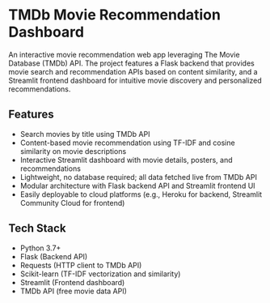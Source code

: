 # TMDb Movie Recommendation Dashboard

An interactive movie recommendation web app leveraging The Movie Database (TMDb) API. The project features a Flask backend that provides movie search and recommendation APIs based on content similarity, and a Streamlit frontend dashboard for intuitive movie discovery and personalized recommendations.

## Features

- Search movies by title using TMDb API
- Content-based movie recommendation using TF-IDF and cosine similarity on movie descriptions
- Interactive Streamlit dashboard with movie details, posters, and recommendations
- Lightweight, no database required; all data fetched live from TMDb API
- Modular architecture with Flask backend API and Streamlit frontend UI
- Easily deployable to cloud platforms (e.g., Heroku for backend, Streamlit Community Cloud for frontend)

## Tech Stack

- Python 3.7+
- Flask (Backend API)
- Requests (HTTP client to TMDb API)
- Scikit-learn (TF-IDF vectorization and similarity)
- Streamlit (Frontend dashboard)
- TMDb API (free movie data API)

